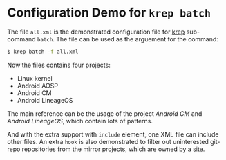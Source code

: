Configuration Demo for `krep batch`
===================================

The file `all.xml` is the demonstrated configuration file for [krep]
sub-command `batch`. The file can be used as the arguement for the command:

```sh
$ krep batch -f all.xml
```

Now the files contains four projects:

- Linux kernel
- Android AOSP
- Android CM
- Android LineageOS

The main reference can be the usage of the project *Android CM* and
*Android LineageOS*, which contain lots of patterns.

And with the extra support with `include` element, one XML file can include
other files. An extra `hook` is also demonstrated to filter out uninterested
git-repo repositories from the mirror projects, which are owned by a site.

[krep]: https://github.com/cadappl/krep

